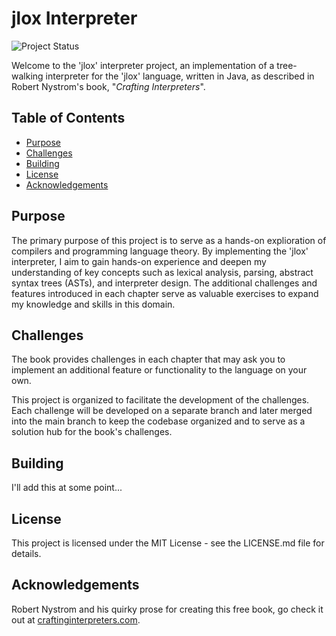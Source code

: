# jlox Interpreter

![Project Status](https://img.shields.io/badge/status-in%20progress-yellow)

Welcome to the 'jlox' interpreter project, an implementation of a tree-walking interpreter for the 'jlox' language, written in Java, as described in Robert Nystrom's book, "*Crafting Interpreters*". 

## Table of Contents

- [Purpose](#purpose)
- [Challenges](#challenges)
- [Building](#building)
- [License](#license)
- [Acknowledgements](#acknowledgements)


## Purpose
The primary purpose of this project is to serve as a hands-on explioration of compilers and programming language theory. By implementing the 'jlox' interpreter, I aim to gain hands-on experience and deepen my understanding of key concepts such as lexical analysis, parsing, abstract syntax trees (ASTs), and interpreter design. The additional challenges and features introduced in each chapter serve as valuable exercises to expand my knowledge and skills in this domain.
   
## Challenges
The book provides challenges in each chapter that may ask you to implement an additional feature or functionality to the language on your own.

This project is organized to facilitate the development of the challenges. Each challenge will be developed on a separate branch and later merged into the main branch to keep the codebase organized and to serve as a solution hub for the book's challenges.

## Building
I'll add this at some point...

## License
This project is licensed under the MIT License - see the LICENSE.md file for details.

## Acknowledgements

Robert Nystrom and his quirky prose for creating this free book, go check it out at [craftinginterpreters.com](https://craftiginterpreters.com).
    
